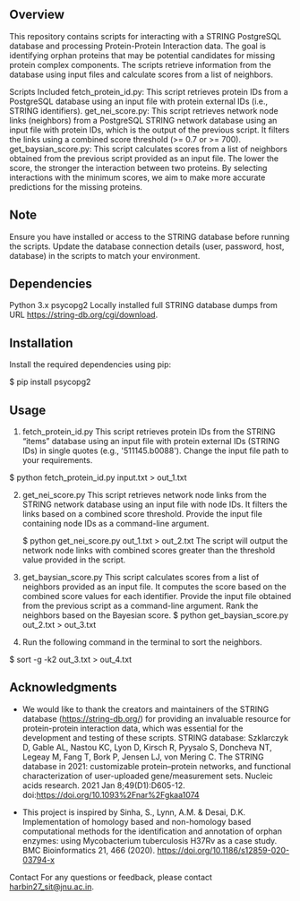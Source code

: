 ## Overview

This repository contains scripts for interacting with a STRING PostgreSQL database and processing Protein-Protein Interaction data. The goal is identifying orphan proteins that may be potential candidates for missing protein complex components. The scripts retrieve information from the database using input files and calculate scores from a list of neighbors.

Scripts Included
fetch_protein_id.py: This script retrieves protein IDs from a PostgreSQL database using an input file with protein external IDs (i.e., STRING identifiers).
get_nei_score.py: This script retrieves network node links (neighbors) from a PostgreSQL STRING network database using an input file with protein IDs, which is the output of the previous script. It filters the links using a combined score threshold (>= 0.7 or >= 700).
get_baysian_score.py: This script calculates scores from a list of neighbors obtained from the previous script provided as an input file. The lower the score, the stronger the interaction between two proteins. By selecting interactions with the minimum scores, we aim to make more accurate predictions for the missing proteins.

## Note
Ensure you have installed or access to the STRING database before running the scripts.
Update the database connection details (user, password, host, database) in the scripts to match your environment.

## Dependencies
Python 3.x
psycopg2
Locally installed full STRING database dumps from URL https://string-db.org/cgi/download. 

## Installation
Install the required dependencies using pip:

$ pip install psycopg2

## Usage
1. fetch_protein_id.py
This script retrieves protein IDs from the STRING “items” database using an input file with protein external IDs (STRING IDs) in single quotes (e.g., '511145.b0088'). Change the input file path to your requirements.

$ python fetch_protein_id.py input.txt > out_1.txt

2. get_nei_score.py
This script retrieves network node links from the STRING network database using an input file with node IDs. It filters the links based on a combined score threshold. Provide the input file containing node IDs as a command-line argument.

	$ python get_nei_score.py out_1.txt > out_2.txt
The script will output the network node links with combined scores greater than the threshold value provided in the script.
3. get_baysian_score.py
This script calculates scores from a list of neighbors provided as an input file. It computes the score based on the combined score values for each identifier. Provide the input file obtained from the previous script as a command-line argument. Rank the neighbors based on the Bayesian score. 
$ python get_baysian_score.py out_2.txt > out_3.txt

4. Run the following command in the terminal to sort the neighbors. 

$ sort -g -k2 out_3.txt > out_4.txt

## Acknowledgments
- We would like to thank the creators and maintainers of the STRING database (https://string-db.org/) for providing an invaluable resource for protein-protein interaction data, which was essential for the development and testing of these scripts.
	 STRING database: Szklarczyk D, Gable AL, Nastou KC, Lyon D, Kirsch R, Pyysalo S, Doncheva NT, Legeay M, Fang T, Bork P, Jensen LJ, von Mering C. The STRING database in 2021: customizable protein–protein networks, and functional characterization of user-uploaded gene/measurement sets. Nucleic acids research. 2021 Jan 8;49(D1):D605-12. doi:https://doi.org/10.1093%2Fnar%2Fgkaa1074

- This project is inspired by
  	Sinha, S., Lynn, A.M. & Desai, D.K. Implementation of homology based and non-homology based computational methods for the identification and annotation of orphan enzymes: using Mycobacterium tuberculosis H37Rv as a case study. BMC Bioinformatics 21, 466 (2020). https://doi.org/10.1186/s12859-020-03794-x

Contact
For any questions or feedback, please contact harbin27_sit@jnu.ac.in.
